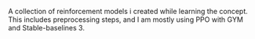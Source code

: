 A collection of reinforcement models i created while learning the concept.
This includes preprocessing steps, and I am mostly using PPO with GYM and Stable-baselines 3.